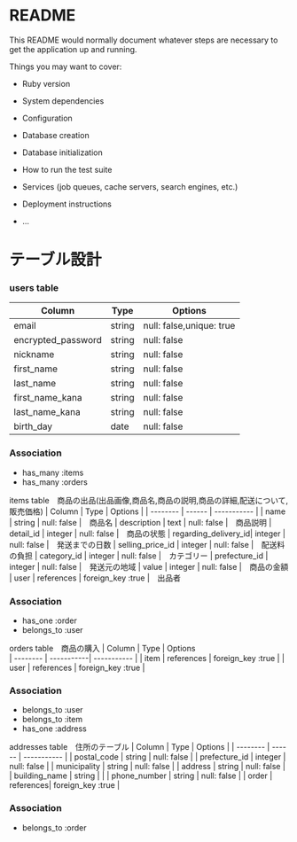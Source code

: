 # README

This README would normally document whatever steps are necessary to get the
application up and running.

Things you may want to cover:

* Ruby version

* System dependencies

* Configuration

* Database creation

* Database initialization

* How to run the test suite

* Services (job queues, cache servers, search engines, etc.)

* Deployment instructions

* ...

# テーブル設計

### users table

| Column              | Type   | Options     |
| --------            | ------ | ----------- |
| email               | string | null: false,unique: true |
| encrypted_password  | string | null: false |
| nickname            | string | null: false |
| first_name          | string | null: false |
| last_name           | string | null: false |
| first_name_kana     | string | null: false |
| last_name_kana      | string | null: false |
| birth_day           | date   | null: false |

### Association
- has_many :items
- has_many :orders
  


items table　商品の出品(出品画像,商品名,商品の説明,商品の詳細,配送について,販売価格)
| Column               | Type       | Options     |
| --------             | ------     | ----------- |
| name           | string       | null: false |　商品名
| description     | text       | null: false |　商品説明
| detail_id         | integer       | null: false |　商品の状態
| regarding_delivery_id| integer    | null: false |　発送までの日数
| selling_price_id       | integer    | null: false |　配送料の負担
| category_id             | integer    | null: false |　カテゴリー
| prefecture_id        | integer     | null: false |　発送元の地域
| value                | integer    | null: false |　商品の金額
| user               | references    | foreign_key :true |　出品者

### Association
- has_one :order
- belongs_to   :user


orders table　商品の購入
| Column    | Type       | Options     
| --------  | -----------| ----------- |
| item      | references | foreign_key :true |
| user      | references | foreign_key :true |

### Association
- belongs_to :user
- belongs_to :item
- has_one    :address


addresses table　住所のテーブル
| Column         | Type     | Options     |
| --------       | ------   | ----------- |
| postal_code    | string   | null: false |
| prefecture_id    | integer   | null: false |
| municipality   | string     | null: false |
| address        | string   | null: false |
| building_name  | string     |           |
| phone_number         | string   | null: false |
| order           | references| foreign_key :true          |
### Association

- belongs_to :order

